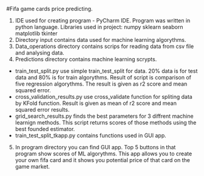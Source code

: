 
#Fifa game cards price predicting. 

1. IDE used for creating program - PyCharm IDE.
Program was written in python language. 
Libraries used in project: 
numpy
sklearn
seaborn
matplotlib
tkinter
2. Directory input contains data used for machine learning algorythms.
3. Data_operations directory contains scrips for reading data from csv file and analysing data.
4. Predictions directory contains machine learning scrypts. 
- train_test_split.py use simple train_test_split for data. 20% data is for test data and 80% is for train algorythms. Result of script is 
comparison of five regression algorythms. The result is given as r2 score and mean squared error. 
- cross_validation_results.py use cross_validate function for spliting data by KFold function. Result is given as mean of r2 score and mean squared error results.
- grid_search_results.py finds the best parameters for 3 diffrent machine learnign methods. This script returns scores of those methods using the best founded estimator.
- train_test_split_tkapp.py contains functions used in GUI app. 
5. In program directory you can find GUI app. 
Top 5 buttons in that program show scores of ML algorythms. This app allows you to create your own fifa card and it shows you potential price of that card on the game market.





